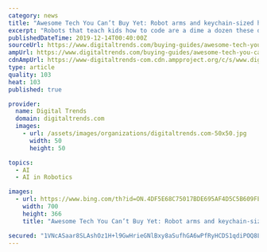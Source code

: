 ```yaml
---
category: news
title: "Awesome Tech You Can’t Buy Yet: Robot arms and keychain-sized hard drives"
excerpt: "Robots that teach kids how to code are a dime a dozen these days ... you to use grid-tied solar energy without any special permission from your utility company. “We created SolarRegulator, an artificial intelligence computer to contain generated energy behind your meter where the utility company does not own,” the company explains."
publishedDateTime: 2019-12-14T00:40:00Z
sourceUrl: https://www.digitaltrends.com/buying-guides/awesome-tech-you-cant-buy-yet-version-1575676561/
ampUrl: https://www.digitaltrends.com/buying-guides/awesome-tech-you-cant-buy-yet-version-1575676561/?amp
cdnAmpUrl: https://www-digitaltrends-com.cdn.ampproject.org/c/s/www.digitaltrends.com/buying-guides/awesome-tech-you-cant-buy-yet-version-1575676561/?amp
type: article
quality: 103
heat: 103
published: true

provider:
  name: Digital Trends
  domain: digitaltrends.com
  images:
    - url: /assets/images/organizations/digitaltrends.com-50x50.jpg
      width: 50
      height: 50

topics:
  - AI
  - AI in Robotics

images:
  - url: https://www.bing.com/th?id=ON.4DF5E68C75017BDE695AF4D5C5B609FE
    width: 700
    height: 366
    title: "Awesome Tech You Can’t Buy Yet: Robot arms and keychain-sized hard drives"

secured: "1VNcASaar8SLAshOz1H+l9GwHrieGNlBxy8aSufhGA6wPfRyHCDS1qdiPOQ8Lo6T7pWq3SLn5M2dsTwrQMOy9B5pym7VPbZJf8NKCBbOuQ4uCIuLNoszmKGaqjnEX09eaUepMF/iuJ6d7Ef5tMgPbrWvr9X2tI7PV5Ux0pbxlD0KUdiaKECd0XuztiXNGF81Ugb/DTfoc3lONSibcfjT0My5F28Wzt8La4qn0IZQjkIBI0/fVp2g7dvjV9zVbUrT/mDHtZV34+dxVpaNdACo8w==;GrglSuHr9hdp7OfaapTghQ=="
---
```


